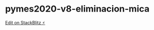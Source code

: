 # pymes2020-v8-eliminacion-mica

[Edit on StackBlitz ⚡️](https://stackblitz.com/edit/pymes2020-v8-eliminacion-mica)